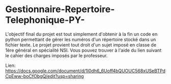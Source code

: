 # Gestionnaire-Repertoire-Telephonique-PY-
L'objectif final du projet est tout simplement d'obtenir à la fin un code en python permettant de gérer les numéros d'un répertoire stocké dans un fichier texte. Le projet provient tout droit d'un sujet imposé en classe de 1ère général en spécialité NSI. Vous pouvez trouver à l'aide du lien suivant le cahier des charges imposés par le professeur.

Lien: https://docs.google.com/document/d/1l0dh6_6Uoff4bQUOUC568xUSeBTPdCpEww-boCfObgQ/edit?usp=sharing
